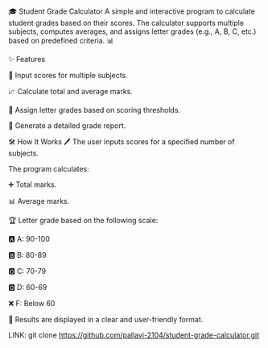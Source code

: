 🎓 Student Grade Calculator
A simple and interactive program to calculate student grades based on their scores. The calculator supports multiple subjects, computes averages, and assigns letter grades (e.g., A, B, C, etc.) based on predefined criteria. 📊

✨ Features

🔢 Input scores for multiple subjects.

📈 Calculate total and average marks.

🏅 Assign letter grades based on scoring thresholds.

📄 Generate a detailed grade report.

🛠️ How It Works
🖊️ The user inputs scores for a specified number of subjects.

The program calculates:

➕ Total marks.

📊 Average marks.

🏆 Letter grade based on the following scale:

🅰️ A: 90-100

🅱️ B: 80-89

🅾️ C: 70-79

🅳️ D: 60-69

❌ F: Below 60

🎉 Results are displayed in a clear and user-friendly format.

LINK:
git clone https://github.com/pallavi-2104/student-grade-calculator.git

